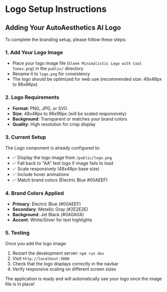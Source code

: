 # Logo Setup Instructions

## Adding Your AutoAesthetics AI Logo

To complete the branding setup, please follow these steps:

### 1. Add Your Logo Image

- Place your logo image file (`Sleek Minimalistic Logo with Cool Tones.png`) in the `public/` directory
- Rename it to `logo.png` for consistency
- The logo should be optimized for web use (recommended size: 48x48px to 96x96px)

### 2. Logo Requirements

- **Format**: PNG, JPG, or SVG
- **Size**: 48x48px to 96x96px (will be scaled responsively)
- **Background**: Transparent or matches your brand colors
- **Quality**: High resolution for crisp display

### 3. Current Setup

The Logo component is already configured to:

- ✅ Display the logo image from `/public/logo.png`
- ✅ Fall back to "AA" text logo if image fails to load
- ✅ Scale responsively (48x48px base size)
- ✅ Include hover animations
- ✅ Match brand colors (Electric Blue #00AEEF)

### 4. Brand Colors Applied

- **Primary**: Electric Blue (#00AEEF)
- **Secondary**: Metallic Gray (#2E2E2E)
- **Background**: Jet Black (#0A0A0A)
- **Accent**: White/Silver for text highlights

### 5. Testing

Once you add the logo image:

1. Restart the development server: `npm run dev`
2. Visit `http://localhost:3000`
3. Check that the logo displays correctly in the navbar
4. Verify responsive scaling on different screen sizes

The application is ready and will automatically use your logo once the image file is in place!
